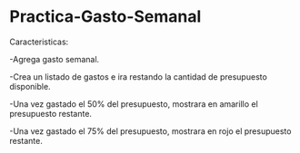 # Practica-Gasto-Semanal

Caracteristicas:

-Agrega gasto semanal.

-Crea un listado de gastos e ira restando la cantidad de presupuesto disponible.

-Una vez gastado el 50% del presupuesto, mostrara en amarillo el presupuesto restante.

-Una vez gastado el 75% del presupuesto, mostrara en rojo el presupuesto restante.
